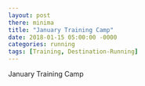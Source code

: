 ```yaml
---
layout: post
there: minima
title: "January Training Camp"
date: 2018-01-15 05:00:00 -0000
categories: running
tags: [Training, Destination-Running]
---
```



January Training Camp
